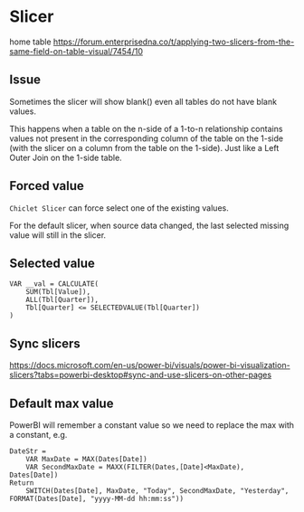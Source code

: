 # Slicer

home table
https://forum.enterprisedna.co/t/applying-two-slicers-from-the-same-field-on-table-visual/7454/10

## Issue
Sometimes the slicer will show blank() even all tables do not have blank values.

This happens when a table on the n-side of a 1-to-n relationship contains values not present in the corresponding column of the table on the 1-side (with the slicer on a column from the table on the 1-side). Just like a Left Outer Join on the 1-side table.

## Forced value
`Chiclet Slicer` can force select one of the existing values.

For the default slicer, when source data changed, the last selected missing value will still in the slicer. 

## Selected value
```
VAR __val = CALCULATE(
    SUM(Tbl[Value]), 
    ALL(Tbl[Quarter]),
    Tbl[Quarter] <= SELECTEDVALUE(Tbl[Quarter])
)
```

## Sync slicers
https://docs.microsoft.com/en-us/power-bi/visuals/power-bi-visualization-slicers?tabs=powerbi-desktop#sync-and-use-slicers-on-other-pages

## Default max value
PowerBI will remember a constant value so we need to replace the max with a constant, e.g.
```
DateStr = 
    VAR MaxDate = MAX(Dates[Date])
    VAR SecondMaxDate = MAXX(FILTER(Dates,[Date]<MaxDate), Dates[Date])
Return 
    SWITCH(Dates[Date], MaxDate, "Today", SecondMaxDate, "Yesterday", FORMAT(Dates[Date], "yyyy-MM-dd hh:mm:ss"))
```
